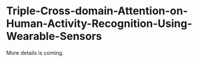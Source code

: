 # Triple-Cross-domain-Attention-on-Human-Activity-Recognition-Using-Wearable-Sensors

More details is coming.
